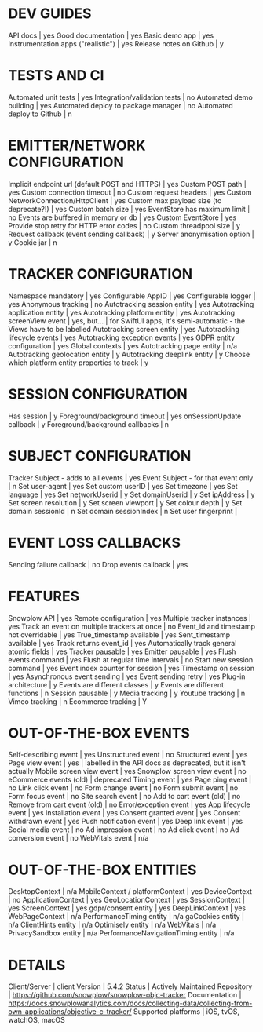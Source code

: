 # DEV GUIDES
API docs | yes
Good documentation | yes
Basic demo app | yes
Instrumentation apps ("realistic") | yes
Release notes on Github | y

# TESTS AND CI
Automated unit tests | yes
Integration/validation tests | no
Automated demo building | yes
Automated deploy to package manager | no
Automated deploy to Github | n

# EMITTER/NETWORK CONFIGURATION
Implicit endpoint url (default POST and HTTPS) | yes
Custom POST path | yes
Custom connection timeout | no
Custom request headers | yes
Custom NetworkConnection/HttpClient | yes
Custom max payload size (to deprecate?!) | yes
Custom batch size | yes
EventStore has maximum limit | no
Events are buffered in memory or db | yes
Custom EventStore | yes
Provide stop retry for HTTP error codes | no
Custom threadpool size | y
Request callback (event sending callback) | y
Server anonymisation option | y
Cookie jar | n

# TRACKER CONFIGURATION
Namespace mandatory | yes
Configurable AppID | yes
Configurable logger | yes
Anonymous tracking | no
Autotracking session entity | yes
Autotracking application entity | yes
Autotracking platform entity | yes
Autotracking screenView event | yes, but... | for SwiftUI apps, it's semi-automatic - the Views have to be labelled
Autotracking screen entity | yes
Autotracking lifecycle events | yes
Autotracking exception events | yes
GDPR entity configuration | yes
Global contexts | yes
Autotracking page entity | n/a
Autotracking geolocation entity | y
Autotracking deeplink entity | y
Choose which platform entity properties to track | y

# SESSION CONFIGURATION
Has session | y
Foreground/background timeout | yes
onSessionUpdate callback | y
Foreground/background callbacks | n

# SUBJECT CONFIGURATION
Tracker Subject - adds to all events | yes
Event Subject - for that event only | n
Set user-agent | yes
Set custom userID | yes
Set timezone | yes
Set language | yes
Set networkUserid | y
Set domainUserid | y
Set ipAddress | y
Set screen resolution | y
Set screen viewport | y
Set colour depth | y
Set domain sessionId | n
Set domain sessionIndex | n
Set user fingerprint | 

# EVENT LOSS CALLBACKS
Sending failure callback | no
Drop events callback | yes

# FEATURES
Snowplow API | yes
Remote configuration | yes
Multiple tracker instances | yes
Track an event on multiple trackers at once | no
Event_id and timestamp not overridable | yes
True_timestamp available | yes
Sent_timestamp available | yes
Track returns event_id | yes
Automatically track general atomic fields | yes
Tracker pausable | yes
Emitter pausable | yes
Flush events command | yes
Flush at regular time intervals | no
Start new session command | yes
Event index counter for session | yes
Timestamp on session | yes
Asynchronous event sending | yes
Event sending retry | yes
Plug-in architecture | y
Events are different classes | y
Events are different functions | n
Session pausable | y
Media tracking | y
Youtube tracking | n
Vimeo tracking | n
Ecommerce tracking | Y

# OUT-OF-THE-BOX EVENTS
Self-describing event | yes
Unstructured event | no
Structured event | yes
Page view event | yes | labelled in the API docs as deprecated, but it isn't actually
Mobile screen view event | yes
Snowplow screen view event | no
eCommerce events (old) | deprecated
Timing event | yes
Page ping event | no
Link click event | no
Form change event | no
Form submit event | no
Form focus event | no
Site search event | no
Add to cart event (old) | no
Remove from cart event (old) | no
Error/exception event | yes
App lifecycle event | yes
Installation event | yes
Consent granted event | yes
Consent withdrawn event | yes
Push notification event | yes
Deep link event | yes
Social media event | no
Ad impression event | no
Ad click event | no
Ad conversion event | no
WebVitals event | n/a

# OUT-OF-THE-BOX ENTITIES
DesktopContext | n/a
MobileContext / platformContext | yes
DeviceContext | no
ApplicationContext | yes
GeoLocationContext | yes
SessionContext | yes
ScreenContext | yes
gdpr/consent entity | yes
DeepLinkContext | yes
WebPageContext | n/a
PerformanceTiming entity | n/a
gaCookies entity | n/a
ClientHints entity | n/a
Optimisely entity | n/a
WebVitals | n/a
PrivacySandbox entity | n/a
PerformanceNavigationTiming entity | n/a

# DETAILS
Client/Server | client
Version | 5.4.2
Status | Actively Maintained
Repository | https://github.com/snowplow/snowplow-objc-tracker
Documentation | https://docs.snowplowanalytics.com/docs/collecting-data/collecting-from-own-applications/objective-c-tracker/
Supported platforms | iOS, tvOS, watchOS, macOS